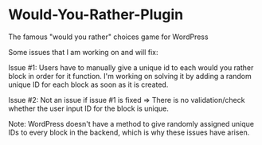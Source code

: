 # Would-You-Rather-Plugin
The famous "would you rather" choices game for WordPress

Some issues that I am working on and will fix:

Issue #1: Users have to manually give a unique id to each would you rather block in order for it function. I'm working on solving it by adding a random unique ID
for each block as soon as it is created.

Issue #2: Not an issue if issue #1 is fixed => There is no validation/check whether the user input ID for the block is unique.

Note: WordPress doesn't have a method to give randomly assigned unique IDs to every block in the backend, which is why these issues have arisen.
